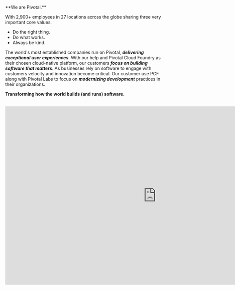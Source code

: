 <br>
**We are Pivotal.**

With 2,900+ employees in 27 locations across the globe sharing three very important core values.

- Do the right thing.
- Do what works.
- Always be kind.

The world's most established companies run on Pivotal, _**delivering exceptional user experiences**_. With our help and Pivotal Cloud Foundry as their chosen cloud-native platform, our customers _**focus on building software that matters**_. As businesses rely on software to engage with customers velocity and innovation become critical. Our customer use PCF along with Pivotal Labs to focus on _**modernizing development**_ practices in their organizations.

**Transforming how the world builds (and runs) software.**
<br>
<br>

<iframe src="https://docs.google.com/presentation/d/e/2PACX-1vTXmPKOXVGqgAo5Tv8zhkjDZsgJsJ9AgpPe5_Ff_osjcP6_QmN_WTy2i0OUD685hrD0equ2TMGopove/embed?start=false&loop=false&delayms=3000" frameborder="0" width="960" height="569" allowfullscreen="true" mozallowfullscreen="true" webkitallowfullscreen="true"></iframe>
